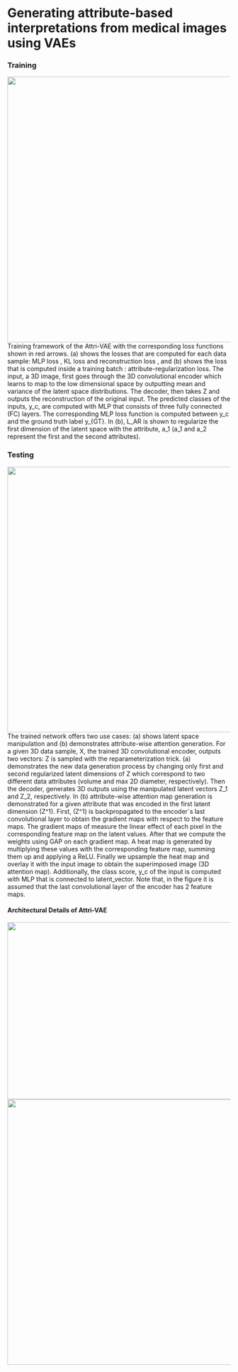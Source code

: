 # Generating attribute-based interpretations from medical images using VAEs


### Training
<img src="https://user-images.githubusercontent.com/26603738/151681620-7a4f7705-cd40-4802-bf7a-62344e65725e.png" width="800" height="600">
Training framework of the Attri-VAE with the corresponding loss functions shown in red arrows. (a) shows the losses that are computed for each data sample: MLP loss , KL loss and reconstruction loss , and (b) shows the loss that is computed inside a training batch : attribute-regularization loss. The input, a 3D image, first goes through the 3D convolutional encoder which learns to map to the low dimensional space by outputting mean and variance of the latent space distributions. The decoder, then takes Z and outputs the reconstruction of the original input. The predicted classes of the inputs, y_c, are computed with MLP that consists of three fully connected (FC) layers. The corresponding MLP loss function is computed between y_c and the ground truth label y_{GT}. In (b), L_AR is shown to regularize the first dimension of the latent space with the attribute, a_1 (a_1 and a_2 represent the first and the second attributes).

### Testing 
<img src="https://user-images.githubusercontent.com/26603738/151681675-06c0f620-c596-4d7f-8d81-8a04e0e881c9.png" width="800" height="600">
The trained network offers two use cases: (a) shows latent space manipulation and (b) demonstrates attribute-wise attention generation. For a given 3D data sample, X,  the trained 3D convolutional encoder, outputs two vectors: Z is sampled with the reparameterization trick. (a) demonstrates the new data generation process by changing only first and second regularized latent dimensions of Z which correspond to two different data attributes (volume and max 2D diameter, respectively). Then the decoder, generates 3D outputs using the manipulated latent vectors Z_1 and Z_2, respectively. In (b) attribute-wise attention map generation is demonstrated for a given attribute that was encoded in the first latent dimension (Z^1). First, (Z^1) is backpropagated to the encoder´s last convolutional layer to obtain the gradient maps with respect to the feature maps. The gradient maps of measure the linear effect of each pixel in the corresponding feature map on the latent values. After that we compute the weights using GAP on each gradient map. A heat map is generated by multiplying these values with the corresponding feature map, summing them up and applying a ReLU. Finally we upsample the heat map and overlay it with the input image to obtain the superimposed image (3D attention map).  Additionally, the class score, y_c of the input is computed with MLP that is connected to latent_vector. Note that, in the figure it is assumed that the last convolutional layer of the encoder has 2 feature maps.

#### Architectural Details of Attri-VAE

<img src="https://user-images.githubusercontent.com/26603738/158028398-ddebe493-1e85-4d0f-bf96-0ee7b69cd941.png" width="800" height="400">

<img src="https://user-images.githubusercontent.com/26603738/158028645-a2b3db86-f9fe-47e5-a7ae-9b5cb90a1105.PNG"  width="700" height="600">
